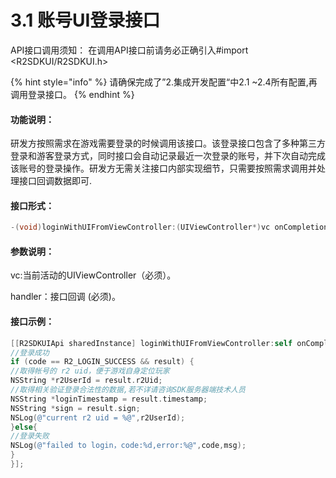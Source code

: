 # 3.1 账号UI登录接口

API接口调用须知： 在调用API接口前请务必正确引入\#import &lt;R2SDKUI/R2SDKUI.h&gt;

{% hint style="info" %}
请确保完成了”2.集成开发配置“中2.1 ~2.4所有配置,再调用登录接口。
{% endhint %}

#### 功能说明：

 研发方按照需求在游戏需要登录的时候调用该接口。该登录接口包含了多种第三方登录和游客登录方式，同时接口会自动记录最近一次登录的账号，并下次自动完成该账号的登录操作。研发方无需关注接口内部实现细节，只需要按照需求调用并处理接口回调数据即可.

#### 接口形式：

```objectivec
-(void)loginWithUIFromViewController:(UIViewController*)vc onCompletionHandler:(R2LoginHandler)handler;
```

#### 参数说明：

 vc:当前活动的UIViewController（必须）。

 handler：接口回调 \(必须\)。 

#### 接口示例：

```objectivec
[[R2SDKUIApi sharedInstance] loginWithUIFromViewController:self onCompletionHandler:^(int code, NSString *msg, R2LoginResponse *result) {
//登录成功
if (code == R2_LOGIN_SUCCESS && result) {
//取得帐号的 r2 uid，便于游戏自身定位玩家
NSString *r2UserId = result.r2Uid;
//取得相关验证登录合法性的数据,若不详请咨询SDK服务器端技术人员
NSString *loginTimestamp = result.timestamp;
NSString *sign = result.sign;
NSLog(@"current r2 uid = %@",r2UserId);
}else{
//登录失败
NSLog(@"failed to login，code:%d,error:%@",code,msg);
}
}];
```



